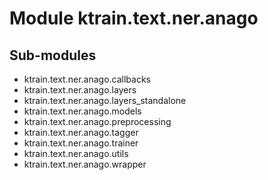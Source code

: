 Module ktrain.text.ner.anago
============================

Sub-modules
-----------
* ktrain.text.ner.anago.callbacks
* ktrain.text.ner.anago.layers
* ktrain.text.ner.anago.layers_standalone
* ktrain.text.ner.anago.models
* ktrain.text.ner.anago.preprocessing
* ktrain.text.ner.anago.tagger
* ktrain.text.ner.anago.trainer
* ktrain.text.ner.anago.utils
* ktrain.text.ner.anago.wrapper